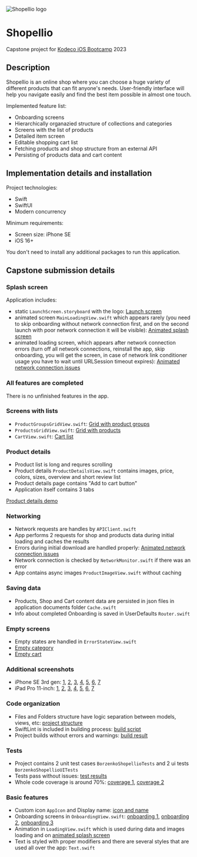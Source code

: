 ![Shopellio logo](https://shopellio.nborzenko.me/report/logo-large.png)

# Shopellio

Capstone project for [Kodeco iOS Bootcamp](https://bootcamp.kodeco.com/accelerator/ios) 2023

## Description

Shopellio is an online shop where you can choose a huge variety of different products that can fit anyone's needs. User-friendly interface will help you navigate easily and find the best item possible in almost one touch.

Implemented feature list:

- Onboarding screens
- Hierarchically organazied structure of collections and categories
- Screens with the list of products
- Detailed item screen
- Editable shopping cart list
- Fetching products and shop structure from an external API
- Persisting of products data and cart content

## Implementation details and installation

Project technologies:

- Swift
- SwiftUI
- Modern concurrency

Minimum requirements:

- Screen size: iPhone SE
- iOS 16+

You don't need to install any additional packages to run this application.

## Capstone submission details

### Splash screen

Application includes:

- static `LaunchScreen.storyboard` with the logo: [Launch screen](https://shopellio.nborzenko.me/report/launch-screen.png)
- animated screen `MainLoadingView.swift` which appears rarely (you need to skip onboarding without network connection first, and on the second launch with poor network connection it will be visible): [Animated splash screen](https://shopellio.nborzenko.me/report/animated-splash-screen.mp4)
- animated loading screen, which appears after network connection errors (turn off all network connections, reinstall the app, skip onboarding, you will get the screen, in case of network link conditioner usage you have to wait until URLSession timeout expires): [Animated network connection issues](https://shopellio.nborzenko.me/report/animated-network-issues.mp4)

### All features are completed

There is no unfinished features in the app.

### Screens with lists

- `ProductGroupsGridView.swift`: [Grid with product groups](https://shopellio.nborzenko.me/report/product-groups-grid.png)
- `ProductsGridView.swift`: [Grid with products](https://shopellio.nborzenko.me/report/products-grid.png)
- `CartView.swift`: [Cart list](https://shopellio.nborzenko.me/report/cart-list.png)

### Product details

- Product list is long and requres scrolling
- Product details `ProductDetailsView.swift` contains images, price, colors, sizes, overview and short review list
- Product details page contains "Add to cart button"
- Application itself contains 3 tabs

[Product details demo](https://shopellio.nborzenko.me/report/product-details-demo.mp4)

### Networking

- Network requests are handles by `APIClient.swift`
- App performs 2 requests for shop and products data during initial loading and caches the results
- Errors during initial download are handled properly: [Animated network connection issues](https://shopellio.nborzenko.me/report/animated-network-issues.mp4)
- Network connection is checked by `NetworkMonitor.swift` if there was an error
- App contains async images `ProductImageView.swift` without caching

### Saving data

- Products, Shop and Cart content data are persisted in json files in application documents folder `Cache.swift`
- Info about completed Onboarding is saved in UserDefaults `Router.swift`

### Empty screens

- Empty states are handled in `ErrorStateView.swift`
- [Empty category](https://shopellio.nborzenko.me/report/empty-category.png)
- [Empty cart](https://shopellio.nborzenko.me/report/empty-cart.png)

### Additional screenshots

- iPhone SE 3rd gen: [1](https://shopellio.nborzenko.me/report/iphone-1.png), [2](https://shopellio.nborzenko.me/report/iphone-2.png), [3](https://shopellio.nborzenko.me/report/iphone-3.png), [4](https://shopellio.nborzenko.me/report/iphone-4.png), [5](https://shopellio.nborzenko.me/report/iphone-5.png), [6](https://shopellio.nborzenko.me/report/iphone-6.png), [7](https://shopellio.nborzenko.me/report/iphone-7.png)
- iPad Pro 11-inch: [1](https://shopellio.nborzenko.me/report/ipad-1.png), [2](https://shopellio.nborzenko.me/report/ipad-2.png), [3](https://shopellio.nborzenko.me/report/ipad-3.png), [4](https://shopellio.nborzenko.me/report/ipad-4.png), [5](https://shopellio.nborzenko.me/report/ipad-5.png), [6](https://shopellio.nborzenko.me/report/ipad-6.png), [7](https://shopellio.nborzenko.me/report/ipad-7.png)

### Code organization

- Files and Folders structure have logic separation between models, views, etc: [project structure](https://shopellio.nborzenko.me/report/code-structure.png)
- SwiftLint is included in building process: [build script](https://shopellio.nborzenko.me/report/swift-lint.png)
- Project builds without errors and warnings: [build result](https://shopellio.nborzenko.me/report/build-result.png)

### Tests

- Project contains 2 unit test cases `BorzenkoShopellioTests` and 2 ui tests `BorzenkoShopellioUITests`
- Tests pass without issues: [test results](https://shopellio.nborzenko.me/report/test-results-1.png)
- Whole code coverage is around 70%: [coverage 1](https://shopellio.nborzenko.me/report/test-results-2.png), [coverage 2](https://shopellio.nborzenko.me/report/test-results-3.png)

### Basic features

- Custom icon `AppIcon` and Display name: [icon and name](https://shopellio.nborzenko.me/report/custom-icon-name.png)
- Onboarding screens in `OnboardingView.swift`: [onboarding 1](https://shopellio.nborzenko.me/report/onboarding-1.png), [onboarding 2](https://shopellio.nborzenko.me/report/onboarding-2.png), [onboarding 3](https://shopellio.nborzenko.me/report/onboarding-3.png)
- Animation in `LoadingView.swift` which is used during data and images loading and on [animated splash screen](https://shopellio.nborzenko.me/report/animated-splash-screen.mp4)
- Text is styled with proper modifiers and there are several styles that are used all over the app: `Text.swift`
